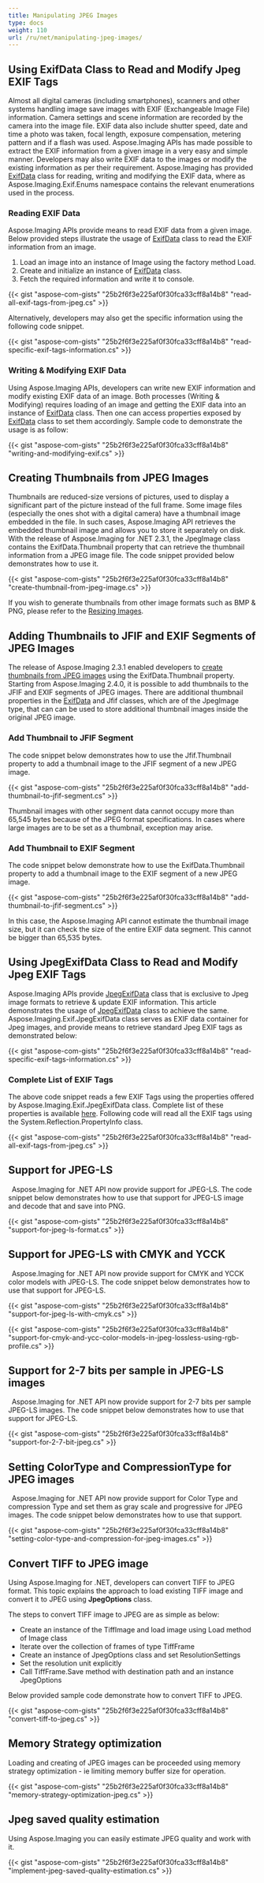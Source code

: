 ```yaml
---
title: Manipulating JPEG Images
type: docs
weight: 110
url: /ru/net/manipulating-jpeg-images/
---
```


## **Using ExifData Class to Read and Modify Jpeg EXIF Tags**
Almost all digital cameras (including smartphones), scanners and other systems handling image save images with EXIF (Exchangeable Image File) information. Camera settings and scene information are recorded by the camera into the image file. EXIF data also include shutter speed, date and time a photo was taken, focal length, exposure compensation, metering pattern and if a flash was used. Aspose.Imaging APIs has made possible to extract the EXIF information from a given image in a very easy and simple manner. Developers may also write EXIF data to the images or modify the existing information as per their requirement. Aspose.Imaging has provided [ExifData](https://reference.aspose.com/imaging/ru/net/aspose.imaging.exif/exifdata) class for reading, writing and modifying the EXIF data, where as Aspose.Imaging.Exif.Enums namespace contains the relevant enumerations used in the process.
### **Reading EXIF Data**
Aspose.Imaging APIs provide means to read EXIF data from a given image. Below provided steps illustrate the usage of [ExifData](https://reference.aspose.com/imaging/ru/net/aspose.imaging.exif/exifdata) class to read the EXIF information from an image.

1. Load an image into an instance of Image using the factory method Load.
1. Create and initialize an instance of [ExifData](https://reference.aspose.com/imaging/ru/net/aspose.imaging.exif/exifdata) class.
1. Fetch the required information and write it to console.

{{< gist "aspose-com-gists" "25b2f6f3e225af0f30fca33cff8a14b8" "read-all-exif-tags-from-jpeg.cs" >}}



Alternatively, developers may also get the specific information using the following code snippet.

{{< gist "aspose-com-gists" "25b2f6f3e225af0f30fca33cff8a14b8" "read-specific-exif-tags-information.cs" >}}


### **Writing & Modifying EXIF Data**
Using Aspose.Imaging APIs, developers can write new EXIF information and modify existing EXIF data of an image. Both processes (Writing & Modifying) requires loading of an image and getting the EXIF data into an instance of [ExifData](https://reference.aspose.com/imaging/ru/net/aspose.imaging.exif/exifdata) class. Then one can access properties exposed by [ExifData](https://reference.aspose.com/imaging/ru/net/aspose.imaging.exif/exifdata) class to set them accordingly. Sample code to demonstrate the usage is as follow:

{{< gist "aspose-com-gists" "25b2f6f3e225af0f30fca33cff8a14b8" "writing-and-modifying-exif.cs" >}}


## **Creating Thumbnails from JPEG Images**
Thumbnails are reduced-size versions of pictures, used to display a significant part of the picture instead of the full frame. Some image files (especially the ones shot with a digital camera) have a thumbnail image embedded in the file. In such cases, Aspose.Imaging API retrieves the embedded thumbnail image and allows you to store it separately on disk. With the release of Aspose.Imaging for .NET 2.3.1, the JpegImage class contains the ExifData.Thumbnail property that can retrieve the thumbnail information from a JPEG image file. The code snippet provided below demonstrates how to use it.

{{< gist "aspose-com-gists" "25b2f6f3e225af0f30fca33cff8a14b8" "create-thumbnail-from-jpeg-image.cs" >}}

If you wish to generate thumbnails from other image formats such as BMP & PNG, please refer to the [Resizing Images](https://docs.aspose.com/imaging/ru/net/converting-images/#ModifyingandConvertingImages-ResizingImages).
## **Adding Thumbnails to JFIF and EXIF Segments of JPEG Images**
The release of Aspose.Imaging 2.3.1 enabled developers to [create thumbnails from JPEG images](https://docs.aspose.com/imaging/ru/net/manipulating-jpeg-images/#ManipulatingJPEGImages-CreatingThumbnailsfromJPEGImages) using the ExifData.Thumbnail property. Starting from Aspose.Imaging 2.4.0, it is possible to add thumbnails to the JFIF and EXIF segments of JPEG images. There are additional thumbnail properties in the [ExifData](https://reference.aspose.com/imaging/ru/net/aspose.imaging.exif/exifdata) and Jfif classes, which are of the JpegImage type, that can can be used to store additional thumbnail images inside the original JPEG image.
### **Add Thumbnail to JFIF Segment**
The code snippet below demonstrates how to use the Jfif.Thumbnail property to add a thumbnail image to the JFIF segment of a new JPEG image.

{{< gist "aspose-com-gists" "25b2f6f3e225af0f30fca33cff8a14b8" "add-thumbnail-to-jfif-segment.cs" >}}



Thumbnail images with other segment data cannot occupy more than 65,545 bytes because of the JPEG format specifications. In cases where large images are to be set as a thumbnail, exception may arise.
### **Add Thumbnail to EXIF Segment**
The code snippet below demonstrate how to use the ExifData.Thumbnail property to add a thumbnail image to the EXIF segment of a new JPEG image.

{{< gist "aspose-com-gists" "25b2f6f3e225af0f30fca33cff8a14b8" "add-thumbnail-to-jfif-segment.cs" >}}



In this case, the Aspose.Imaging API cannot estimate the thumbnail image size, but it can check the size of the entire EXIF data segment. This cannot be bigger than 65,535 bytes.
## **Using JpegExifData Class to Read and Modify Jpeg EXIF Tags**
Aspose.Imaging APIs provide [JpegExifData](https://reference.aspose.com/imaging/ru/net/aspose.imaging.exif/jpegexifdata) class that is exclusive to Jpeg image formats to retrieve & update EXIF information. This article demonstrates the usage of [JpegExifData](https://reference.aspose.com/imaging/ru/net/aspose.imaging.exif/jpegexifdata) class to achieve the same. Aspose.Imaging.Exif.JpegExifData class serves as EXIF data container for Jpeg images, and provide means to retrieve standard Jpeg EXIF tags as demonstrated below:

{{< gist "aspose-com-gists" "25b2f6f3e225af0f30fca33cff8a14b8" "read-specific-exif-tags-information.cs" >}}


### **Complete List of EXIF Tags**
The above code snippet reads a few EXIF Tags using the properties offered by Aspose.Imaging.Exif.JpegExifData class. Complete list of these properties is available [here](https://reference.aspose.com/imaging/ru/net/aspose.imaging.exif/jpegexifdata/properties/index). Following code will read all the EXIF tags using the System.Reflection.PropertyInfo class.

{{< gist "aspose-com-gists" "25b2f6f3e225af0f30fca33cff8a14b8" "read-all-exif-tags-from-jpeg.cs" >}}

## **Support for JPEG-LS**
` `Aspose.Imaging for .NET API now provide support for JPEG-LS. The code snippet below demonstrates how to use that support for JPEG-LS image and decode that and save into PNG.

{{< gist "aspose-com-gists" "25b2f6f3e225af0f30fca33cff8a14b8" "support-for-jpeg-ls-format.cs" >}}
## **Support for JPEG-LS with CMYK and YCCK**
` `Aspose.Imaging for .NET API now provide support for CMYK and YCCK color models with JPEG-LS. The code snippet below demonstrates how to use that support for JPEG-LS.

{{< gist "aspose-com-gists" "25b2f6f3e225af0f30fca33cff8a14b8" "support-for-jpeg-ls-with-cmyk.cs" >}}

{{< gist "aspose-com-gists" "25b2f6f3e225af0f30fca33cff8a14b8" "support-for-cmyk-and-ycc-color-models-in-jpeg-lossless-using-rgb-profile.cs" >}}
## **Support for 2-7 bits per sample in JPEG-LS images**
` `Aspose.Imaging for .NET API now provide support for 2-7 bits per sample JPEG-LS images. The code snippet below demonstrates how to use that support for JPEG-LS.

{{< gist "aspose-com-gists" "25b2f6f3e225af0f30fca33cff8a14b8" "support-for-2-7-bit-jpeg.cs" >}}
## **Setting ColorType and CompressionType for JPEG images**
` `Aspose.Imaging for .NET API now provide support for Color Type and compression Type and set them as gray scale and progressive for JPEG images. The code snippet below demonstrates how to use that support.

{{< gist "aspose-com-gists" "25b2f6f3e225af0f30fca33cff8a14b8" "setting-color-type-and-compression-for-jpeg-images.cs" >}}
## **Convert TIFF to JPEG image**
Using Aspose.Imaging for .NET, developers can convert TIFF to JPEG format. This topic explains the approach to load existing TIFF image and convert it to JPEG using **JpegOptions** class.

The steps to convert TIFF image to JPEG are as simple as below:

- Create an instance of the TiffImage and load image using Load method of Image class
- Iterate over the collection of frames of type TiffFrame
- Create an instance of JpegOptions class and set ResolutionSettings
- Set the resolution unit explicitly
- Call TiffFrame.Save method with destination path and an instance JpegOptions

Below provided sample code demonstrate how to convert TIFF to JPEG.

{{< gist "aspose-com-gists" "25b2f6f3e225af0f30fca33cff8a14b8" "convert-tiff-to-jpeg.cs" >}}
## **Memory Strategy optimization**
Loading and creating of JPEG images can be proceeded using memory strategy optimization - ie limiting memory buffer size for operation.

{{< gist "aspose-com-gists" "25b2f6f3e225af0f30fca33cff8a14b8" "memory-strategy-optimization-jpeg.cs" >}}

## **Jpeg saved quality estimation**
Using Aspose.Imaging you can easily estimate JPEG quality and work with it.

{{< gist "aspose-com-gists" "25b2f6f3e225af0f30fca33cff8a14b8" "implement-jpeg-saved-quality-estimation.cs" >}}
